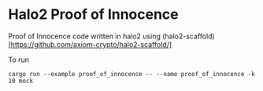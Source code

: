# Halo2 Proof of Innocence

Proof of Innocence code written in halo2 using (halo2-scaffold)[https://github.com/axiom-crypto/halo2-scaffold/]

To run
```
cargo run --example proof_of_innocence -- --name proof_of_innocence -k 10 mock
```